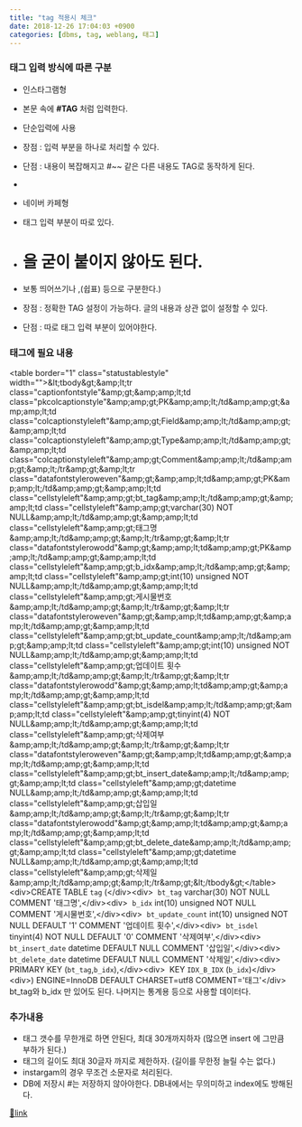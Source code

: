 ```yaml
---
title: "tag 적용시 체크"
date: 2018-12-26 17:04:03 +0900
categories: [dbms, tag, weblang, 태그]
---
```


### 태그 입력 방식에 따른 구분

- 인스타그램형
- 본문 속에 **#TAG** 처럼 입력한다.
- 단순입력에 사용
- 장점 : 입력 부분을 하나로 처리할 수 있다.
- 단점 : 내용이 복잡해지고 #~~ 같은 다른 내용도 TAG로 동작하게 된다.
-   


- 네이버 카페형
- 태그 입력 부분이 따로 있다.
- # 을 굳이 붙이지 않아도 된다.
- 보통 띄어쓰기나 ,(쉽표) 등으로 구분한다.)
- 장점 : 정확한 TAG 설정이 가능하다. 글의 내용과 상관 없이 설정할 수 있다.
- 단점 : 따로 태그 입력 부분이 있어야한다.


### 태그에 필요 내용

&lt;table border="1" class="statustablestyle" width=""&gt;&amp;lt;tbody&amp;gt;&amp;amp;lt;tr class="captionfontstyle"&amp;amp;gt;&amp;amp;amp;lt;td class="pkcolcaptionstyle"&amp;amp;amp;gt;PK&amp;amp;amp;lt;/td&amp;amp;amp;gt;&amp;amp;amp;lt;td class="colcaptionstyleleft"&amp;amp;amp;gt;Field&amp;amp;amp;lt;/td&amp;amp;amp;gt;&amp;amp;amp;lt;td class="colcaptionstyleleft"&amp;amp;amp;gt;Type&amp;amp;amp;lt;/td&amp;amp;amp;gt;&amp;amp;amp;lt;td class="colcaptionstyleleft"&amp;amp;amp;gt;Comment&amp;amp;amp;lt;/td&amp;amp;amp;gt;&amp;amp;lt;/tr&amp;amp;gt;&amp;amp;lt;tr class="datafontstyleroweven"&amp;amp;gt;&amp;amp;amp;lt;td&amp;amp;amp;gt;PK&amp;amp;amp;lt;/td&amp;amp;amp;gt;&amp;amp;amp;lt;td class="cellstyleleft"&amp;amp;amp;gt;bt_tag&amp;amp;amp;lt;/td&amp;amp;amp;gt;&amp;amp;amp;lt;td class="cellstyleleft"&amp;amp;amp;gt;varchar(30) NOT NULL&amp;amp;amp;lt;/td&amp;amp;amp;gt;&amp;amp;amp;lt;td class="cellstyleleft"&amp;amp;amp;gt;태그명&amp;amp;amp;lt;/td&amp;amp;amp;gt;&amp;amp;lt;/tr&amp;amp;gt;&amp;amp;lt;tr class="datafontstylerowodd"&amp;amp;gt;&amp;amp;amp;lt;td&amp;amp;amp;gt;PK&amp;amp;amp;lt;/td&amp;amp;amp;gt;&amp;amp;amp;lt;td class="cellstyleleft"&amp;amp;amp;gt;b_idx&amp;amp;amp;lt;/td&amp;amp;amp;gt;&amp;amp;amp;lt;td class="cellstyleleft"&amp;amp;amp;gt;int(10) unsigned NOT NULL&amp;amp;amp;lt;/td&amp;amp;amp;gt;&amp;amp;amp;lt;td class="cellstyleleft"&amp;amp;amp;gt;게시물번호&amp;amp;amp;lt;/td&amp;amp;amp;gt;&amp;amp;lt;/tr&amp;amp;gt;&amp;amp;lt;tr class="datafontstyleroweven"&amp;amp;gt;&amp;amp;amp;lt;td&amp;amp;amp;gt;&amp;amp;amp;lt;/td&amp;amp;amp;gt;&amp;amp;amp;lt;td class="cellstyleleft"&amp;amp;amp;gt;bt_update_count&amp;amp;amp;lt;/td&amp;amp;amp;gt;&amp;amp;amp;lt;td class="cellstyleleft"&amp;amp;amp;gt;int(10) unsigned NOT NULL&amp;amp;amp;lt;/td&amp;amp;amp;gt;&amp;amp;amp;lt;td class="cellstyleleft"&amp;amp;amp;gt;업데이트 횟수&amp;amp;amp;lt;/td&amp;amp;amp;gt;&amp;amp;lt;/tr&amp;amp;gt;&amp;amp;lt;tr class="datafontstylerowodd"&amp;amp;gt;&amp;amp;amp;lt;td&amp;amp;amp;gt;&amp;amp;amp;lt;/td&amp;amp;amp;gt;&amp;amp;amp;lt;td class="cellstyleleft"&amp;amp;amp;gt;bt_isdel&amp;amp;amp;lt;/td&amp;amp;amp;gt;&amp;amp;amp;lt;td class="cellstyleleft"&amp;amp;amp;gt;tinyint(4) NOT NULL&amp;amp;amp;lt;/td&amp;amp;amp;gt;&amp;amp;amp;lt;td class="cellstyleleft"&amp;amp;amp;gt;삭제여부&amp;amp;amp;lt;/td&amp;amp;amp;gt;&amp;amp;lt;/tr&amp;amp;gt;&amp;amp;lt;tr class="datafontstyleroweven"&amp;amp;gt;&amp;amp;amp;lt;td&amp;amp;amp;gt;&amp;amp;amp;lt;/td&amp;amp;amp;gt;&amp;amp;amp;lt;td class="cellstyleleft"&amp;amp;amp;gt;bt_insert_date&amp;amp;amp;lt;/td&amp;amp;amp;gt;&amp;amp;amp;lt;td class="cellstyleleft"&amp;amp;amp;gt;datetime NULL&amp;amp;amp;lt;/td&amp;amp;amp;gt;&amp;amp;amp;lt;td class="cellstyleleft"&amp;amp;amp;gt;삽입일&amp;amp;amp;lt;/td&amp;amp;amp;gt;&amp;amp;lt;/tr&amp;amp;gt;&amp;amp;lt;tr class="datafontstylerowodd"&amp;amp;gt;&amp;amp;amp;lt;td&amp;amp;amp;gt;&amp;amp;amp;lt;/td&amp;amp;amp;gt;&amp;amp;amp;lt;td class="cellstyleleft"&amp;amp;amp;gt;bt_delete_date&amp;amp;amp;lt;/td&amp;amp;amp;gt;&amp;amp;amp;lt;td class="cellstyleleft"&amp;amp;amp;gt;datetime NULL&amp;amp;amp;lt;/td&amp;amp;amp;gt;&amp;amp;amp;lt;td class="cellstyleleft"&amp;amp;amp;gt;삭제일&amp;amp;amp;lt;/td&amp;amp;amp;gt;&amp;amp;lt;/tr&amp;amp;gt;&amp;lt;/tbody&amp;gt;&lt;/table&gt;  
&lt;div&gt;CREATE TABLE `tag` (&lt;/div&gt;&lt;div&gt;  `bt_tag` varchar(30) NOT NULL COMMENT '태그명',&lt;/div&gt;&lt;div&gt;  `b_idx` int(10) unsigned NOT NULL COMMENT '게시물번호',&lt;/div&gt;&lt;div&gt;  `bt_update_count` int(10) unsigned NOT NULL DEFAULT '1' COMMENT '업데이트 횟수',&lt;/div&gt;&lt;div&gt;  `bt_isdel` tinyint(4) NOT NULL DEFAULT '0' COMMENT '삭제여부',&lt;/div&gt;&lt;div&gt;  `bt_insert_date` datetime DEFAULT NULL COMMENT '삽입일',&lt;/div&gt;&lt;div&gt;  `bt_delete_date` datetime DEFAULT NULL COMMENT '삭제일',&lt;/div&gt;&lt;div&gt;  PRIMARY KEY (`bt_tag`,`b_idx`),&lt;/div&gt;&lt;div&gt;  KEY `IDX_B_IDX` (`b_idx`)&lt;/div&gt;&lt;div&gt;) ENGINE=InnoDB DEFAULT CHARSET=utf8 COMMENT='태그'&lt;/div&gt;  
bt_tag와 b_idx 만 있어도 된다. 나머지는 통계용 등으로 사용할 데이터다.  
### 추가내용

- 태그 갯수를 무한개로 하면 안된다, 최대 30개까지하자 (많으면 insert 에 그만큼 부하가 된다.)
- 태그의 길이도 최대 30글자 까지로 제한하자. (길이를 무한정 늘릴 수는 없다.)
- instargam의 경우 무조건 소문자로 처리된다.
- DB에 저장시 #는 저장하지 않아야한다. DB내에서는 무의미하고 index에도 방해된다.




[🔗link](http://www.mins01.com/mh/tech/read/1224)